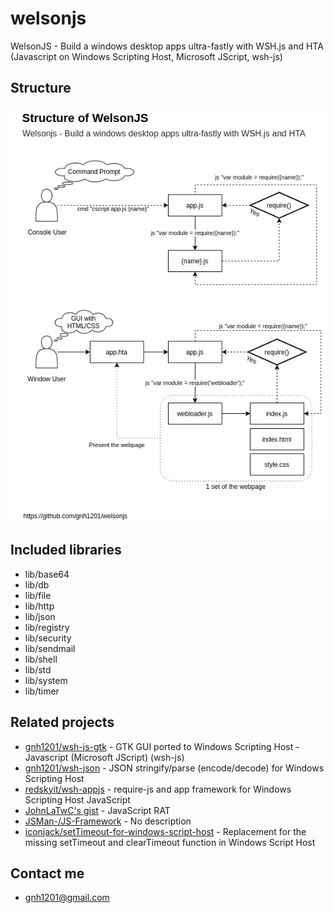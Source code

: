 # welsonjs
WelsonJS - Build a windows desktop apps ultra-fastly with WSH.js and HTA (Javascript on Windows Scripting Host, Microsoft JScript, wsh-js)

## Structure
![Structure of WelsonJS](app/assets/img/structure.png)

## Included libraries
- lib/base64
- lib/db
- lib/file
- lib/http
- lib/json
- lib/registry
- lib/security
- lib/sendmail
- lib/shell
- lib/std
- lib/system
- lib/timer

## Related projects
- [gnh1201/wsh-js-gtk](https://github.com/gnh1201/wsh-js-gtk) - GTK GUI ported to Windows Scripting Host - Javascript (Microsoft JScript) (wsh-js)
- [gnh1201/wsh-json](https://github.com/gnh1201/wsh-json) - JSON stringify/parse (encode/decode) for Windows Scripting Host
- [redskyit/wsh-appjs](https://github.com/redskyit/wsh-appjs) - require-js and app framework for Windows Scripting Host JavaScript
- [JohnLaTwC's gist](https://gist.github.com/JohnLaTwC/4315bbbd89da0996f5c08c032b391799) - JavaScript RAT
- [JSMan-/JS-Framework](https://github.com/JSman-/JS-Framework) - No description
- [iconjack/setTimeout-for-windows-script-host](https://github.com/iconjack/setTimeout-for-windows-script-host) - Replacement for the missing setTimeout and clearTimeout function in Windows Script Host

## Contact me
- gnh1201@gmail.com
